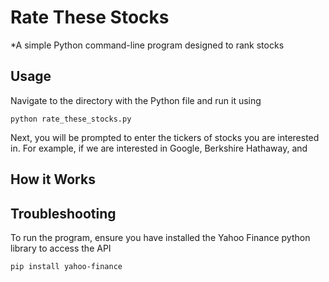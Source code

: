 # Rate These Stocks
*A simple Python command-line program designed to rank stocks

## Usage
Navigate to the directory with the Python file and run it using
```
python rate_these_stocks.py
```

Next, you will be prompted to enter the tickers of stocks you are interested in. For example, if we are interested in Google, Berkshire Hathaway, and 

## How it Works

## Troubleshooting

To run the program, ensure you have installed the Yahoo Finance python library to access the API
```
pip install yahoo-finance
```
